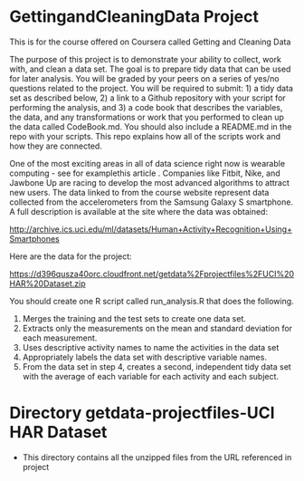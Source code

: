 GettingandCleaningData Project
==============================

This is for the course offered on Coursera called Getting and Cleaning Data


The purpose of this project is to demonstrate your ability to collect, work with, and clean a data set. The goal is to
prepare tidy data that can be used for later analysis. You will be graded by your peers on a series of yes/no
questions related to the project. You will be required to submit: 1) a tidy data set as described below, 2) a link to
a Github repository with your script for performing the analysis, and 3) a code book that describes the variables,
the data, and any transformations or work that you performed to clean up the data called CodeBook.md. You
should also include a README.md in the repo with your scripts. This repo explains how all of the scripts work
and how they are connected.

One of the most exciting areas in all of data science right now is wearable computing - see for examplethis
article . Companies like Fitbit, Nike, and Jawbone Up are racing to develop the most advanced algorithms to
attract new users. The data linked to from the course website represent data collected from the accelerometers
from the Samsung Galaxy S smartphone. A full description is available at the site where the data was obtained:

http://archive.ics.uci.edu/ml/datasets/Human+Activity+Recognition+Using+Smartphones

Here are the data for the project:

https://d396qusza40orc.cloudfront.net/getdata%2Fprojectfiles%2FUCI%20HAR%20Dataset.zip

You should create one R script called run_analysis.R that does the following.

1. Merges the training and the test sets to create one data set.
2. Extracts only the measurements on the mean and standard deviation for each measurement.
3. Uses descriptive activity names to name the activities in the data set
4. Appropriately labels the data set with descriptive variable names.
5. From the data set in step 4, creates a second, independent tidy data set with the average of each variable
for each activity and each subject.

Directory getdata-projectfiles-UCI HAR Dataset
==============================================
+ This directory contains all the unzipped files from the URL referenced in project
